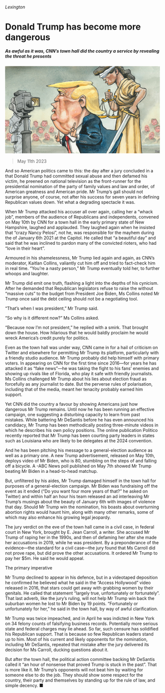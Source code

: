 ###### Lexington

# Donald Trump has become more dangerous 

##### As awful as it was, CNN’s town hall did the country a service by revealing the threat he presents 

![image](images/20230513_USD000.jpg) 

> May 11th 2023 

And so American politics came to this: the day after a jury concluded in a  that Donald Trump had committed sexual abuse and then defamed his victim, he preened on national television as the front-runner for the presidential nomination of the party of family values and law and order, of American greatness and American pride. Mr Trump’s gall should not surprise anyone, of course, not after his success for seven years in defining Republican values down. Yet what a degrading spectacle it was. 

When Mr Trump attacked his accuser all over again, calling her a “whack job”, members of the audience of Republicans and independents, convened on May 10th by CNN for a town hall in the early primary state of New Hampshire, laughed and applauded. They laughed again when he insisted that “crazy Nancy Pelosi”, not he, was responsible for the mayhem during the  of January 6th 2021 at the Capitol. He called that “a beautiful day” and said that he was inclined to pardon many of the convicted rioters, who had “love in their heart”.

Armoured in his shamelessness, Mr Trump lied again and again, as CNN’s moderator, Kaitlan Collins, valiantly cut him off and tried to fact-check him in real time. “You’re a nasty person,” Mr Trump eventually told her, to further whoops and laughter. 

Mr Trump did emit one truth, flashing a light into the depths of his cynicism. After he demanded that Republican legislators refuse to raise the  without “massive cuts” to the budget from President Joe Biden, Ms Collins noted Mr Trump once said the debt ceiling should not be a negotiating tool. 

“That’s when I was president,” Mr Trump said.

“So why is it different now?” Ms Collins asked.

“Because now I’m not president,” he replied with a smirk. That brought down the house. How hilarious that he would baldly proclaim he would wreck America’s credit purely for politics.

Even as the town hall was under way, CNN came in for a hail of criticism on Twitter and elsewhere for permitting Mr Trump its platform, particularly with a friendly studio audience. Mr Trump probably did help himself with primary voters. In appearing on CNN for the first time since 2016—for years he has attacked it as “fake news”—he was taking the fight to his fans’ enemies and showing up rivals like  of Florida, who play it safe with friendly journalists. Ms Collins challenged Mr Trump about his lies about election fraud as forcefully as any journalist to date. But the perverse rules of polarisation, including that of the media, meant her tenacity probably earned him support. 

Yet CNN did the country a favour by showing Americans just how dangerous Mr Trump remains. Until now he has been running an effective campaign, one suggesting a disturbing capacity to learn from past mistakes. While battering Mr DeSantis before he has even announced his candidacy, Mr Trump has been methodically posting three-minute videos in which he describes his own policy positions. The online publication Politico recently reported that Mr Trump has been courting party leaders in states such as Louisiana who are likely to be delegates at the 2024 convention. 

And he has been pitching his message to a general-election audience as well as a primary one. A new Trump advertisement, released on May 10th, deploys video of Mr Biden, who is 80, stumbling on the steps of  and falling off a bicycle. A -ABC News poll published on May 7th showed Mr Trump beating Mr Biden in a head-to-head matchup. 

But, unfiltered by his aides, Mr Trump damaged himself in the town hall for purposes of a general-election campaign. Mr Biden was fundraising off the event as it ended (“Do you want four more years of that?” he asked on Twitter) and within half an hour his team released an ad interleaving Mr Trump’s musings about the beauty of January 6th with images of violence that day. Should Mr Trump win the nomination, his boasts about overturning abortion rights would haunt him, along with many other remarks, some of which may also enhance his growing legal jeopardy. 

The jury verdict on the eve of the town hall came in a civil case, in federal court in New York, brought by E. Jean Carroll, a writer. She accused Mr Trump of raping her in the 1990s, and then of defaming her after she made her accusations in 2019, while he was president. By a preponderance of the evidence—the standard for a civil case—the jury found that Ms Carroll did not prove rape, but did prove the other accusations. It ordered Mr Trump to pay her $5m. He said he would appeal.

The primary imperative

Mr Trump declined to appear in his defence, but in a videotaped deposition he confirmed he believed what he said in the “Access Hollywood” video released in 2016, that stars could get away with grabbing women by their genitals. He called that statement “largely true, unfortunately or fortunately”. That last adverb, like the jury’s ruling, will not help Mr Trump win back the suburban women he lost to Mr Biden by 19 points. “Fortunately or unfortunately for her,” he said in the town hall, by way of awful clarification.

Mr Trump was twice impeached, and in April he was indicted in New York on 34 felony counts of falsifying business records. Potentially more serious state and federal charges may lie ahead. So far, such censure has solidified his Republican support. That is because so few Republican leaders stand up to him. Most of his current and likely opponents for the nomination, including Mr DeSantis, repeated that mistake after the jury delivered its decision for Ms Carroll, ducking questions about it.

But after the town hall, the political action committee backing Mr DeSantis called it “an hour of nonsense that proved Trump is stuck in the past”. That is more like it. Mr Trump’s opponents will not beat him by waiting for someone else to do the job. They should show some respect for the country, their party and themselves by standing up for the rule of law, and simple decency. ■






